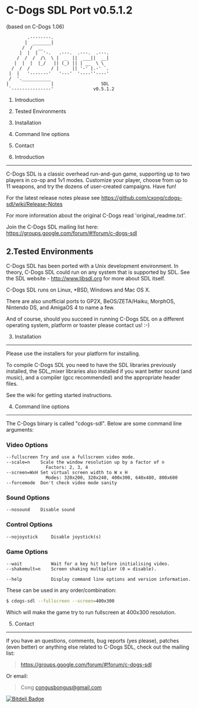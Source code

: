 C-Dogs SDL Port v0.5.1.2
========================

(based on C-Dogs 1.06)

            .--------.
           |  _______|
          /  /  __
         |  |  |  '-.   .---.  .---.  .---.
        /  /  /  /\  \ |  _  ||  ___||  __|
       |  |  |  |_/   || (_) || | __  \ \
      /  /  /        / |     || '-' |.-' `.
     |  |   '-------'   '---'  '----''----'
     /  '.___________
    |                |                  SDL
     `---------------'               v0.5.1.2

1. Introduction
2. Tested Environments
3. Installation
4. Command line options
5. Contact


1. Introduction
---------------

C-Dogs SDL is a classic overhead run-and-gun game, supporting up to two players
in co-op and 1v1 modes. Customize your player, choose from up to 11 weapons,
and try the dozens of user-created campaigns. Have fun!

For the latest release notes please see https://github.com/cxong/cdogs-sdl/wiki/Release-Notes

For more information about the original C-Dogs read 'original\_readme.txt'.

Join the C-Dogs SDL mailing list here: https://groups.google.com/forum/#!forum/c-dogs-sdl


2.Tested Environments
---------------------

C-Dogs SDL has been ported with a Unix development environment.
In theory, C-Dogs SDL could run on any system that is supported by SDL.
See the SDL website - <http://www.libsdl.org> for more about SDL itself.

C-Dogs SDL runs on Linux, \*BSD, Windows and Mac OS X.

There are also unofficial ports to GP2X, BeOS/ZETA/Haiku, MorphOS,
Nintendo DS, and AmigaOS 4 to name a few.

And of course, should you succeed in running C-Dogs SDL on a different
operating system, platform or toaster please contact us! :-)


3. Installation
---------------

Please use the installers for your platform for installing.

To compile C-Dogs SDL you need to have the SDL libraries previously installed,
the SDL\_mixer libraries also installed if you want better sound (and music),
and a compiler (gcc recommended) and the appropriate header files.

See the wiki for getting started instructions.

4. Command line options
-----------------------

The C-Dogs binary is called "cdogs-sdl". Below are some command line arguments:

### Video Options

    --fullscreen Try and use a fullscreen video mode.
    --scale=n    Scale the window resolution up by a factor of n
                   Factors: 2, 3, 4
    --screen=WxH Set virtual screen width to W x H
                   Modes: 320x200, 320x240, 400x300, 640x480, 800x600
    --forcemode  Don't check video mode sanity

### Sound Options

    --nosound    Disable sound

### Control Options

    --nojoystick     Disable joystick(s)

### Game Options

    --wait           Wait for a key hit before initialising video.
    --shakemult=n    Screen shaking multiplier (0 = disable).

    --help           Display command line options and version information.

These can be used in any order/combination:

```bash
$ cdogs-sdl --fullscreen --screen=400x300
```

Which will make the game try to run fullscreen at 400x300 resolution.

5. Contact
----------

If you have an questions, comments, bug reports (yes please), patches (even
better) or anything else related to C-Dogs SDL, check out the mailing list:

> https://groups.google.com/forum/#!forum/c-dogs-sdl

Or email:

> Cong <congusbongus@gmail.com>

[![Bitdeli Badge](https://d2weczhvl823v0.cloudfront.net/cxong/cdogs-sdl/trend.png)](https://bitdeli.com/free "Bitdeli Badge")
